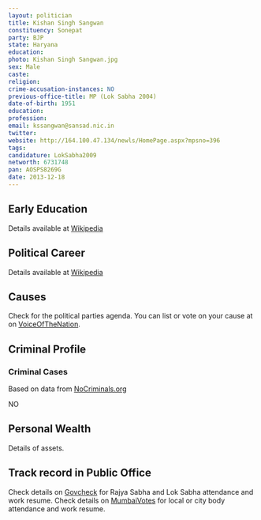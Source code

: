 ```yaml
---
layout: politician
title: Kishan Singh Sangwan
constituency: Sonepat 
party: BJP
state: Haryana
education: 
photo: Kishan Singh Sangwan.jpg
sex: Male
caste: 
religion: 
crime-accusation-instances: NO
previous-office-title: MP (Lok Sabha 2004)
date-of-birth: 1951
education:  
profession: 
email: kssangwan@sansad.nic.in
twitter:
website: http://164.100.47.134/newls/HomePage.aspx?mpsno=396
tags: 
candidature: LokSabha2009
networth: 6731748
pan: AOSPS8269G
date: 2013-12-18
---
```


## Early Education
Details available at [Wikipedia](http://www.wikipedia.org/wiki/)

## Political Career
Details available at [Wikipedia](http://www.wikipedia.org/wiki/)

## Causes 
Check for the political parties agenda. You can list or vote on your cause at on [VoiceOfTheNation](http://www.voiceofthenation.org).

## Criminal Profile

### Criminal Cases
Based on data from [NoCriminals.org](http://www.nocriminals.org)

NO

## Personal Wealth
Details of assets.

## Track record in Public Office
Check details on [Govcheck](http://www.govcheck.org) for Rajya Sabha and Lok Sabha attendance and work resume. Check details on [MumbaiVotes](http://www.mumbaivotes.org) for local or city body attendance and work resume.
		